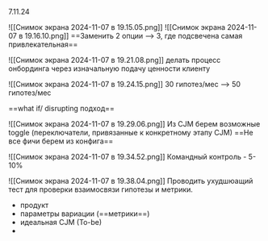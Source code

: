 7.11.24

![[Снимок экрана 2024-11-07 в 19.15.05.png]]
![[Снимок экрана 2024-11-07 в 19.16.10.png]]
==Заменить 2 опции —> 3, где подсвечена самая привлекательная==

![[Снимок экрана 2024-11-07 в 19.21.08.png]]
делать процесс онбординга через изначальную подачу ценности клиенту

![[Снимок экрана 2024-11-07 в 19.24.15.png]]
30 гипотез/мес —> 50 гипотез/мес

==what if/ disrupting подход==

![[Снимок экрана 2024-11-07 в 19.29.06.png]]
Из CJM берем возможные toggle (переключатели, привязанные к конкретному этапу CJM)
==Не все фичи берем из конфига==

![[Снимок экрана 2024-11-07 в 19.34.52.png]]
Командный контроль - 5-10%

![[Снимок экрана 2024-11-07 в 19.38.04.png]]
Проводить ухудшюащий тест для проверки взаимосвязи гипотезы и метрики.

- продукт
- параметры вариации (==метрики==)
- идеальная CJM (To-be)
- 